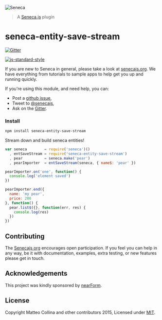 ![Seneca](http://senecajs.org/files/assets/seneca-logo.png)
> A [Seneca.js][] plugin

# seneca-entity-save-stream

[![Gitter][gitter-badge]][gitter-url]

[![js-standard-style][standard-badge]][standard-style]

If you are new to Seneca in general, please take a look at [senecajs.org][]. We have everything from
tutorials to sample apps to help get you up and running quickly.

If you're using this module, and need help, you can:

- Post a [github issue][],
- Tweet to [@senecajs][],
- Ask on the [Gitter][gitter-url].

### Install

```sh
npm install seneca-entity-save-stream
```

Stream down and build seneca entities!

```js
var seneca        = require('seneca')()
  , entSaveStream = require('seneca-entity-save-stream')
  , pear          = seneca.make('pear')
  , pearImporter  = entSaveStream(seneca, { name$: 'pear' })

pearImporter.on('one', function() {
  console.log('element saved')
})

pearImporter.end({
  name: 'my pear',
  price: 200
}, function() {
  pear.list$({}, function(err, res) {
    console.log(res)
  })
})
```

## Contributing
The [Senecajs org][] encourages open participation. If you feel you can help in any way, be it with
documentation, examples, extra testing, or new features please get in touch.


## Acknowledgements
This project was kindly sponsored by [nearForm](http://nearform.com).


## License
Copyright Matteo Collina and other contributors 2015, Licensed under [MIT][].


[travis-badge]: https://travis-ci.org/Senecajs/seneca-entity-save-stream.png?branch=master
[travis-url]: https://travis-ci.org/Senecajs/seneca-entity-save-stream
[gitter-badge]: https://badges.gitter.im/Join%20Chat.svg
[gitter-url]: https://gitter.im/senecajs/seneca
[standard-badge]: https://raw.githubusercontent.com/feross/standard/master/badge.png
[standard-style]: https://github.com/feross/standard

[MIT]: ./LICENSE
[Senecajs org]: https://github.com/senecajs/
[senecajs.org]: http://senecajs.org/
[Seneca.js]: https://www.npmjs.com/package/seneca
[github issue]: https://github.com/Senecajs/seneca-entity-save-stream/issues
[@senecajs]: http://twitter.com/senecajs

